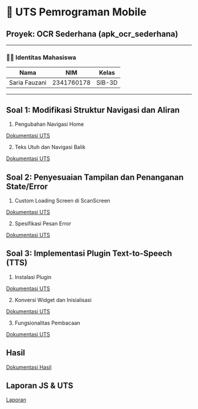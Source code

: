 # 📱 UTS Pemrograman Mobile  
## Proyek: OCR Sederhana (apk_ocr_sederhana)

---

### 👩‍💻 Identitas Mahasiswa
| Nama | NIM | Kelas |
|------|-----|--------|
| Saria Fauzani | 2341760178 | SIB-3D |

---

## Soal 1: Modifikasi Struktur Navigasi dan Aliran
1. Pengubahan Navigasi Home

[Dokumentasi UTS](https://drive.google.com/file/d/1ol9bsLHOITIe8wMNm1D-_g75IIXNx5To/view?usp=sharing)

2. Teks Utuh dan Navigasi Balik

[Dokumentasi UTS](https://drive.google.com/file/d/1hT1zTOULyrXiPrgn75A1aJjdLDRhQeU1/view?usp=sharing)

## Soal 2: Penyesuaian Tampilan dan Penanganan State/Error
1. Custom Loading Screen di ScanScreen

[Dokumentasi UTS](https://drive.google.com/file/d/1cbJL1rnSbyWivio2lp85-G8_fjpCgD-k/view?usp=sharing)

2. Spesifikasi Pesan Error

[Dokumentasi UTS](https://drive.google.com/file/d/1EELYN7VJ67I_XMoA4oRpQqrPOLm382KZ/view?usp=sharing)

## Soal 3: Implementasi Plugin Text-to-Speech (TTS)
1. Instalasi Plugin

[Dokumentasi UTS](https://drive.google.com/file/d/1uqhBqScPfqOPZBobP8o2yeC-uOYgtRZk/view?usp=sharing)

2. Konversi Widget dan Inisialisasi

[Dokumentasi UTS](https://drive.google.com/file/d/1Hx4DKnm5yFmSMnwAxn_hPKog6hH6VDNb/view?usp=sharing)

3. Fungsionalitas Pembacaan

[Dokumentasi UTS](https://drive.google.com/file/d/1uqb7jZLoCTx5F4ozc-diM-Sr95G2ViZM/view?usp=sharing)

## Hasil

[Dokumentasi Hasil](https://drive.google.com/file/d/1uqb7jZLoCTx5F4ozc-diM-Sr95G2ViZM/view?usp=sharing)


## Laporan JS & UTS

[Laporan](https://drive.google.com/drive/folders/1U6UI3l6Rz7O7SH0CKcctzhCMhndQQW-h?usp=sharing)
